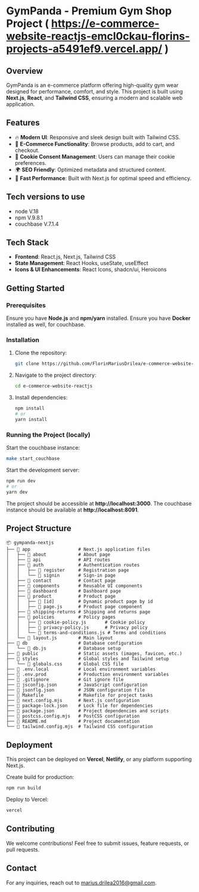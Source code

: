 # GymPanda - Premium Gym Shop Project ( https://e-commerce-website-reactjs-emcl0ckau-florins-projects-a5491ef9.vercel.app/ )

## Overview
GymPanda is an e-commerce platform offering high-quality gym wear designed for performance, comfort, and style. This project is built using **Next.js**, **React**, and **Tailwind CSS**, ensuring a modern and scalable web application.

## Features
- 🔥 **Modern UI**: Responsive and sleek design built with Tailwind CSS.
- 🛒 **E-Commerce Functionality**: Browse products, add to cart, and checkout.
- 🍪 **Cookie Consent Management**: Users can manage their cookie preferences.
- 🌍 **SEO Friendly**: Optimized metadata and structured content.
- 🚀 **Fast Performance**: Built with Next.js for optimal speed and efficiency.

## Tech versions to use
- node V.18
- npm V.9.8.1
- couchbase V.7.1.4

## Tech Stack
- **Frontend**: React.js, Next.js, Tailwind CSS
- **State Management**: React Hooks, useState, useEffect
- **Icons & UI Enhancements**: React Icons, shadcn/ui, Heroicons

## Getting Started
### Prerequisites
Ensure you have **Node.js** and **npm/yarn** installed.
Ensure you have **Docker** installed as well, for couchbase.

### Installation
1. Clone the repository:
   ```bash
   git clone https://github.com/FlorinMariusDrilea/e-commerce-website-reactjs.git
   ```
2. Navigate to the project directory:
   ```bash
   cd e-commerce-website-reactjs
   ```
3. Install dependencies:
   ```bash
   npm install
   # or
   yarn install
   ```

### Running the Project (locally)
Start the couchbase instance:
```bash
make start_couchbase
```

Start the development server:
```bash
npm run dev
# or
yarn dev
```
The project should be accessible at **http://localhost:3000**.
The couchbase instance should be available at **http://localhost:8091**.

## Project Structure
```
📦 gympanda-nextjs
├── 📂 app                  # Next.js application files
│   ├── 📂 about            # About page
│   ├── 📂 api              # API routes
│   ├── 📂 auth             # Authentication routes
│   │   ├── 📂 register     # Registration page
│   │   └── 📂 signin       # Sign-in page
│   ├── 📂 contact          # Contact page
│   ├── 📂 components       # Reusable UI components
│   ├── 📂 dashboard        # Dashboard page
│   ├── 📂 product          # Product page
│   │   ├── 📂 [id]         # Dynamic product page by id
│   │   ├── 📄 page.js      # Product page component
│   ├── 📂 shipping-returns # Shipping and returns page
│   ├── 📂 policies         # Policy pages
│   │   ├── 📄 cookie-policy.js       # Cookie policy
│   │   ├── 📄 privacy-policy.js      # Privacy policy
│   │   └── 📄 terms-and-conditions.js # Terms and conditions
│   └── 📄 layout.js        # Main layout
├── 📂 db                   # Database configuration
│   └── 📄 db.js            # Database setup
├── 📂 public               # Static assets (images, favicon, etc.)
├── 📂 styles               # Global styles and Tailwind setup
│   └── 📄 globals.css      # Global CSS file
├── 📄 .env.local           # Local environment variables
├── 📄 .env.prod            # Production environment variables
├── 📄 .gitignore           # Git ignore file
├── 📄 jsconfig.json        # JavaScript configuration
├── 📄 jsonflg.json         # JSON configuration file
├── 📄 Makefile             # Makefile for project tasks
├── 📄 next.config.mjs      # Next.js configuration
├── 📄 package-lock.json    # Lock file for dependencies
├── 📄 package.json         # Project dependencies and scripts
├── 📄 postcss.config.mjs   # PostCSS configuration
├── 📄 README.md            # Project documentation
└── 📄 tailwind.config.mjs  # Tailwind CSS configuration
```

## Deployment
This project can be deployed on **Vercel**, **Netlify**, or any platform supporting Next.js.

Create build for production:
```bash
npm run build
```

Deploy to Vercel:
```bash
vercel
```

## Contributing
We welcome contributions! Feel free to submit issues, feature requests, or pull requests.

## Contact
For any inquiries, reach out to [marius.drilea2016@gmail.com](mailto:marius.drilea2016@gmail.com).